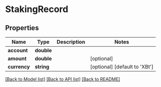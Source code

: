 # StakingRecord

## Properties
Name | Type | Description | Notes
------------ | ------------- | ------------- | -------------
**account** | **double** |  | 
**amount** | **double** |  | [optional] 
**currency** | **string** |  | [optional] [default to 'XBt']

[[Back to Model list]](../README.md#documentation-for-models) [[Back to API list]](../README.md#documentation-for-api-endpoints) [[Back to README]](../README.md)


